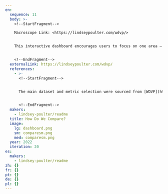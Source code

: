 ```yaml
---
en:
  sequence: 11
  body: >-
    <!--StartFragment-->

    Macroscope Link: <https://lindseypoulter.com/wdvp/>


    This interactive dashboard encourages users to focus on one area – a country, region, or income level – and see how it compares to its counterparts across a wide range of metrics. It provides multiple ways to interact and explore – the user can search for a country of interest, use the shuffle button to randomly select a focus, or change the selection via tooltips. For best experience, view on a large screen. Recognition: Winner of the World Data Viz Prize


    <!--EndFragment-->
  externalLink: https://lindseypoulter.com/wdvp/
  references:
    - >-
      <!--StartFragment-->


      The main dataset and metric selection were sourced from [WDVP](https://docs.google.com/spreadsheets/d/1_xdns_UCtRNH9TWcxKYKa_HydlkZxbqCCYRfdxhUNpg/edit#gid=0). The right-hand side of this visualization details the original source of the data. Region and income level classifications originate from the World Bank, via [Gapminder](https://docs.google.com/spreadsheets/d/1qHalit8sXC0R8oVXibc2wa2gY7bkwGzOybEMTWp-08o/edit#gid=501532268).


      <!--EndFragment-->
  makers:
    - lindsey-poulter/readme
  title: How Do We Compare?
  image:
    lg: dashboard.png
    sm: comparesm.png
    med: comparesm.png
  year: 2022
  iteration: 20
es:
  makers:
    - lindsey-poulter/readme
zh: {}
fr: {}
pt: {}
de: {}
pl: {}
---
```


